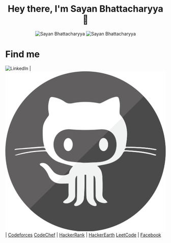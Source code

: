 

<h1 align="center"> Hey there, I'm Sayan Bhattacharyya 👋</h1>

<div align="center">
  <img src="https://github-readme-stats.vercel.app/api?username=Sayan3990&theme=chartreuse-dark&show_icons=true&hide_border=true" alt ="Sayan Bhattacharyya">
  <img src="https://github-readme-stats.vercel.app/api/top-langs/?username=Sayan3990&hide_border=true&theme=chartreuse-dark&show_icons=true&" alt ="Sayan Bhattacharyya">
</div>


# Find me

![LinkedIn](https://www.linkedin.com/in/sayan-bhattacharyya-aa44a61a4)  |  [![Github](pngegg.png)](https://github.com/Sayan3990)                     | [Codeforces](https://codeforces.com/profile/1905345)
[CodeChef](https://www.codechef.com/users/trust_me345)                 |  [HackerRank](https://www.hackerrank.com/sayan_bhatta2017)  | [HackerEarth](https://www.hackerearth.com/@sayan.bhatta2017)
[LeetCode](https://leetcode.com/trust_me345)                           |  [Facebook](https://www.facebook.com/sayan.bhattacharyya.3990)


